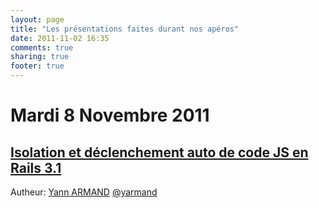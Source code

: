 ```yaml
---
layout: page
title: "Les présentations faites durant nos apéros"
date: 2011-11-02 16:35
comments: true
sharing: true
footer: true
---
```


Mardi 8 Novembre 2011
=

[Isolation et déclenchement auto de code JS en Rails 3.1](/presentations/2011-11-8-yarmand/)
  -
Autheur: [Yann ARMAND](http://www.harakys.com) [@yarmand](http://www.twiter.com/yarmand)